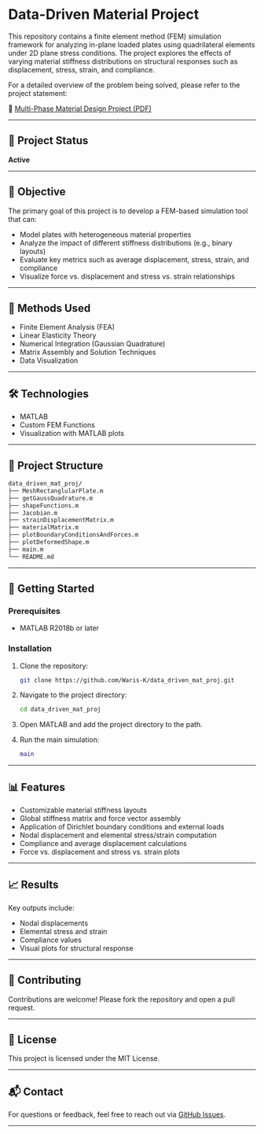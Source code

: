 # Data-Driven Material Project

This repository contains a finite element method (FEM) simulation framework for analyzing in-plane loaded plates using quadrilateral elements under 2D plane stress conditions. The project explores the effects of varying material stiffness distributions on structural responses such as displacement, stress, strain, and compliance.

For a detailed overview of the problem being solved, please refer to the project statement:

📘 [Multi-Phase Material Design Project (PDF)](https://github.com/Waris-K/data_driven_mat_proj/blob/main/Multi-Phase-Material-Design-Project.pdf)

---

## 📌 Project Status

**Active**

---

## 🎯 Objective

The primary goal of this project is to develop a FEM-based simulation tool that can:

- Model plates with heterogeneous material properties
- Analyze the impact of different stiffness distributions (e.g., binary layouts)
- Evaluate key metrics such as average displacement, stress, strain, and compliance
- Visualize force vs. displacement and stress vs. strain relationships

---

## 🧰 Methods Used

- Finite Element Analysis (FEA)
- Linear Elasticity Theory
- Numerical Integration (Gaussian Quadrature)
- Matrix Assembly and Solution Techniques
- Data Visualization

---

## 🛠️ Technologies

- MATLAB
- Custom FEM Functions
- Visualization with MATLAB plots

---

## 📁 Project Structure

```bash
data_driven_mat_proj/
├── MeshRectanglularPlate.m
├── getGaussQuadrature.m
├── shapeFunctions.m
├── Jacobian.m
├── strainDisplacementMatrix.m
├── materialMatrix.m
├── plotBoundaryConditionsAndForces.m
├── plotDeformedShape.m
├── main.m
└── README.md
```

---

## 🚀 Getting Started

### Prerequisites

- MATLAB R2018b or later

### Installation

1. Clone the repository:

   ```bash
   git clone https://github.com/Waris-K/data_driven_mat_proj.git
   ```

2. Navigate to the project directory:

   ```bash
   cd data_driven_mat_proj
   ```

3. Open MATLAB and add the project directory to the path.

4. Run the main simulation:

   ```matlab
   main
   ```

---

## 📊 Features

- Customizable material stiffness layouts
- Global stiffness matrix and force vector assembly
- Application of Dirichlet boundary conditions and external loads
- Nodal displacement and elemental stress/strain computation
- Compliance and average displacement calculations
- Force vs. displacement and stress vs. strain plots

---

## 📈 Results

Key outputs include:

- Nodal displacements
- Elemental stress and strain
- Compliance values
- Visual plots for structural response

---

## 🤝 Contributing

Contributions are welcome! Please fork the repository and open a pull request.

---

## 📄 License

This project is licensed under the MIT License.

---

## 📬 Contact

For questions or feedback, feel free to reach out via [GitHub Issues](https://github.com/Waris-K/data_driven_mat_proj/issues).


---



